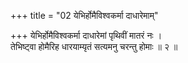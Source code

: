 +++
title = "02 येभिर्होमैविश्वकर्मा दाधारेमाम्"

+++
येभिर्होमैविश्वकर्मा दाधारेमां पृथिवीं मातरं नः ।  
तेभिष्ट्वा होमैरिह धारयाम्यृतं सत्यमनु चरन्तु होमाः ॥ २ ॥